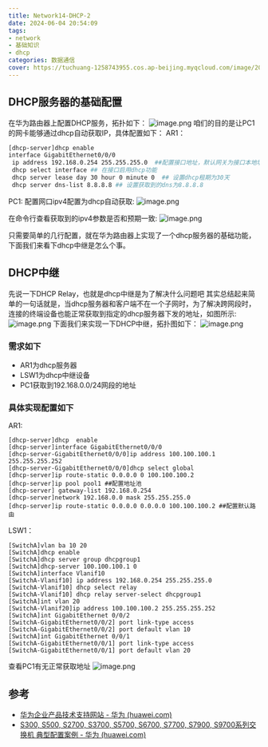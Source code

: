 ```yaml
---
title: Network14-DHCP-2
date: 2024-06-04 20:54:09
tags:
- network
- 基础知识
- dhcp
categories: 数据通信
cover: https://tuchuang-1258743955.cos.ap-beijing.myqcloud.com/image/20240603214149.png
---
```

## DHCP服务器的基础配置
在华为路由器上配置DHCP服务，拓扑如下：
![image.png](https://tuchuang-1258743955.cos.ap-beijing.myqcloud.com/image/20240604200318.png)
咱们的目的是让PC1的网卡能够通过dhcp自动获取IP，具体配置如下：
AR1：
```bash
[dhcp-server]dhcp enable
interface GigabitEthernet0/0/0
 ip address 192.168.0.254 255.255.255.0  ##配置接口地址，默认网关为接口本地址，地址池就是192.167.0.0/24
 dhcp select interface ## 在接口启用dhcp功能
 dhcp server lease day 30 hour 0 minute 0  ## 设置dhcp租期为30天
 dhcp server dns-list 8.8.8.8 ## 设置获取到的dns为8.8.8.8
```

PC1:
配置网口ipv4配置为dhcp自动获取:
![image.png](https://tuchuang-1258743955.cos.ap-beijing.myqcloud.com/image/20240604201033.png)

在命令行查看获取到的ipv4参数是否和预期一致:
![image.png](https://tuchuang-1258743955.cos.ap-beijing.myqcloud.com/image/20240604201325.png)

只需要简单的几行配置，就在华为路由器上实现了一个dhcp服务器的基础功能，下面我们来看下dhcp中继是怎么个事。

## DHCP中继
先说一下DHCP Relay，也就是dhcp中继是为了解决什么问题吧
其实总结起来简单的一句话就是，当dhcp服务器和客户端不在一个子网时，为了解决跨网段时，连接的终端设备也能正常获取到指定的dhcp服务器下发的地址，如图所示:
![image.png](https://tuchuang-1258743955.cos.ap-beijing.myqcloud.com/image/20240604201834.png)
下面我们来实现一下DHCP中继，拓扑图如下：
![image.png](https://tuchuang-1258743955.cos.ap-beijing.myqcloud.com/image/20240604203509.png)
### 需求如下
- AR1为dhcp服务器
- LSW1为dhcp中继设备
- PC1获取到192.168.0.0/24网段的地址
### 具体实现配置如下
AR1:
```
[dhcp-server]dhcp  enable
[dhcp-server]interface GigabitEthernet0/0/0
[dhcp-server-GigabitEthernet0/0/0]ip address 100.100.100.1 255.255.255.252
[dhcp-server-GigabitEthernet0/0/0]dhcp select global
[dhcp-server]ip route-static 0.0.0.0 0 100.100.100.2
[dhcp-server]ip pool pool1 ##配置地址池
[dhcp-server] gateway-list 192.168.0.254 
[dhcp-server]network 192.168.0.0 mask 255.255.255.0 
[dhcp-server]ip route-static 0.0.0.0 0.0.0.0 100.100.100.2 ##配置默认路由
```

LSW1：
```
[SwitchA]vlan ba 10 20
[SwitchA]dhcp enable
[SwitchA]dhcp server group dhcpgroup1
[SwitchA]dhcp-server 100.100.100.1 0
[SwitchA]interface Vlanif10
[SwitchA-Vlanif10] ip address 192.168.0.254 255.255.255.0
[SwitchA-Vlanif10] dhcp select relay
[SwitchA-Vlanif10] dhcp relay server-select dhcpgroup1
[SwitchA]int vlan 20
[SwitchA-Vlanif20]ip address 100.100.100.2 255.255.255.252
[SwitchA]int GigabitEthernet 0/0/2
[SwitchA-GigabitEthernet0/0/2] port link-type access
[SwitchA-GigabitEthernet0/0/2] port default vlan 10
[SwitchA]int GigabitEthernet 0/0/1
[SwitchA-GigabitEthernet0/0/1] port link-type access
[SwitchA-GigabitEthernet0/0/1] port default vlan 20
```

查看PC1有无正常获取地址
![image.png](https://tuchuang-1258743955.cos.ap-beijing.myqcloud.com/image/20240604205331.png)

## 参考
- [华为企业产品技术支持网站 - 华为 (huawei.com)](https://support.huawei.com/enterprise/zh/doc/EDOC1100198436/be771137)
- [S300, S500, S2700, S3700, S5700, S6700, S7700, S7900, S9700系列交换机 典型配置案例 - 华为 (huawei.com)](https://support.huawei.com/enterprise/zh/doc/EDOC1000069491/6946084b)
